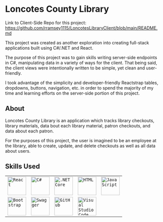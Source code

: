 Loncotes County Library
==========
Link to Client-Side Repo for this project: https://github.com/rramsey1115/LoncotesLibraryClient/blob/main/README.md

This project was created as another exploration into creating full-stack applications built using C#/.NET and React.

The purpose of this project was to gain skills writing server-side endpoints in C#, manipulating data in a variety of ways for the client. That being said, the client views were intentionally written to be simple, yet clean and user-friendly.

I took advantage of the simplicity and developer-friendly Reactstrap tables, dropdowns, buttons, navigation, etc. in order to spend the majority of my time and learning efforts on the server-side portion of this project.

About
-------------
Loncotes County Library is an application which tracks library checkouts, library materials, data bout each library material, patron checkouts, and data about each patron. 

For the purposes of this project, the user is imagined to be an employee at the library, able to create, update, and delete checkouts as well as all data about users. 

Skills Used
------------
<div>
	<table>
		<tr>
			<td><code><img width="60" src="https://user-images.githubusercontent.com/25181517/183897015-94a058a6-b86e-4e42-a37f-bf92061753e5.png" alt="React" title="React"/></code></td>
			<td><code><img width="60" src="https://user-images.githubusercontent.com/25181517/121405384-444d7300-c95d-11eb-959f-913020d3bf90.png" alt="C#" title="C#"/></code></td>
			<td><code><img width="60" src="https://user-images.githubusercontent.com/25181517/121405754-b4f48f80-c95d-11eb-8893-fc325bde617f.png" alt=".NET Core" title=".NET Core"/></code></td>
			<td><code><img width="60" src="https://user-images.githubusercontent.com/25181517/192158954-f88b5814-d510-4564-b285-dff7d6400dad.png" alt="HTML" title="HTML"/></code></td>
			<td><code><img width="60" src="https://user-images.githubusercontent.com/25181517/117447155-6a868a00-af3d-11eb-9cfe-245df15c9f3f.png" alt="JavaScript" title="JavaScript"/></code></td>
    </tr>
		<tr>
			<td><code><img width="60" src="https://user-images.githubusercontent.com/25181517/183898054-b3d693d4-dafb-4808-a509-bab54cf5de34.png" alt="Bootstrap" title="Bootstrap"/></code></td>
			<td><code><img width="60" src="https://user-images.githubusercontent.com/25181517/186711335-a3729606-5a78-4496-9a36-06efcc74f800.png" alt="Swagger" title="Swagger"/></code></td>
			<td><code><img width="60" src="https://user-images.githubusercontent.com/25181517/192108374-8da61ba1-99ec-41d7-80b8-fb2f7c0a4948.png" alt="GitHub" title="GitHub"/></code></td>
			<td><code><img width="60" src="https://user-images.githubusercontent.com/25181517/192108891-d86b6220-e232-423a-bf5f-90903e6887c3.png" alt="Visual Studio Code" title="Visual Studio Code"/></code></td>
		</tr>
	</table>
</div>
